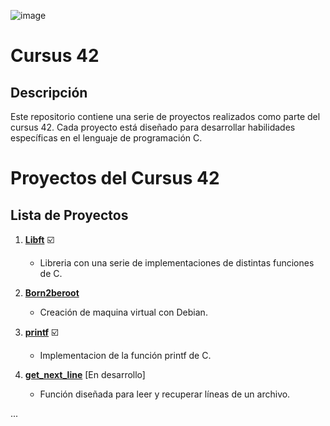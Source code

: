 ![image](https://github.com/Daviichii89/cursus_42/assets/21307408/1a6e30a3-fa2e-4976-a9bd-6feee7e6304b)
# Cursus 42 

## Descripción
Este repositorio contiene una serie de proyectos realizados como parte del cursus 42. Cada proyecto está diseñado para desarrollar habilidades específicas en el lenguaje de programación C.


# Proyectos del Cursus 42

## Lista de Proyectos

1. **[Libft](https://github.com/Daviichii89/cursus_42/tree/main/Libft)** ☑️
   - Libreria con una serie de implementaciones de distintas funciones de C.
  
2. **[Born2beroot](https://github.com/Daviichii89/cursus_42/tree/main/Born2beroot)**
   - Creación de maquina virtual con Debian.

4. **[printf](https://github.com/Daviichii89/cursus_42/tree/main/printf)** ☑️
   - Implementacion de la función printf de C.
     
6. **[get_next_line](https://github.com/Daviichii89/cursus_42/tree/main/get_next_line)** [En desarrollo]
   - Función diseñada para leer y recuperar líneas de un archivo.

...
